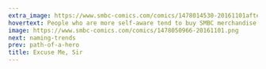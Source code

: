 ```yaml
---
extra_image: https://www.smbc-comics.com/comics/1478014530-20161101after.png
hovertext: People who are more self-aware tend to buy SMBC merchandise.
image: https://www.smbc-comics.com/comics/1478050966-20161101.png
next: naming-trends
prev: path-of-a-hero
title: Excuse Me, Sir
---
```

